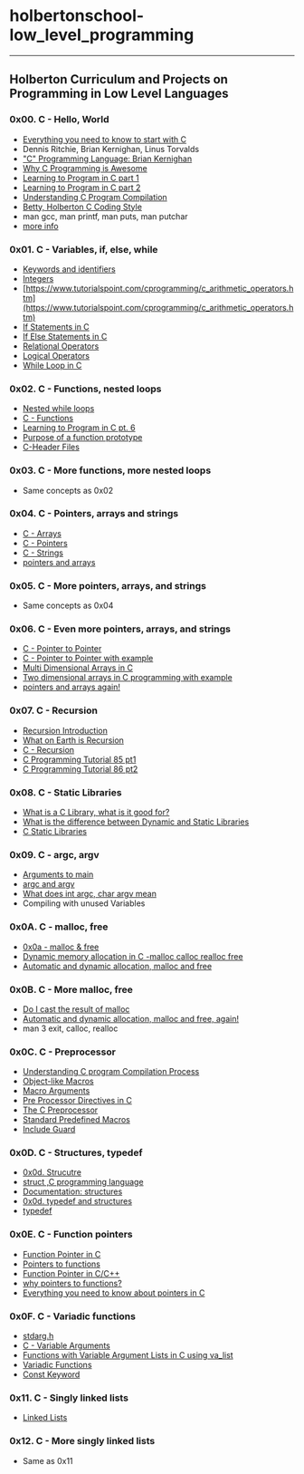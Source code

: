 # holbertonschool-low_level_programming
---
## Holberton Curriculum and Projects on Programming in Low Level Languages

### 0x00. C - Hello, World
* [Everything you need to know to start with C](https://docs.google.com/presentation/d/1ghto-TsXqgPRuEVmiCp7GvGttobdTLF4Yq8IRXwzvHY/edit#slide=id.p)
* Dennis Ritchie, Brian Kernighan, Linus Torvalds
* ["C" Programming Language: Brian Kernighan](https://www.youtube.com/watch?v=de2Hsvxaf8M)
* [Why C Programming is Awesome](https://www.youtube.com/watch?v=smGalmxPVYc)
* [Learning to Program in C part 1](https://www.youtube.com/watch?v=rk2fK2IIiiQ)
* [Learning to Program in C part 2](https://www.youtube.com/watch?v=FwpP_MsZWnU)
* [Understanding C Program Compilation](https://www.youtube.com/watch?v=VDslRumKvRA)
* [Betty, Holberton C Coding Style](https://github.com/holbertonschool/Betty/wiki)
* man gcc, man printf, man puts, man putchar
* [more info](https://twitter.com/unix_byte/status/1024147947393495040?s=21)

### 0x01. C - Variables, if, else, while
* [Keywords and identifiers](http://publications.gbdirect.co.uk/c_book/chapter2/keywords_and_identifiers.html)
* [Integers](http://publications.gbdirect.co.uk/c_book/chapter2/integral_types.html)
* [https://www.tutorialspoint.com/cprogramming/c_arithmetic_operators.htm](https://www.tutorialspoint.com/cprogramming/c_arithmetic_operators.htm)
* [If Statements in C](https://www.cprogramming.com/tutorial/c/lesson2.html)
* [If Else Statements in C](https://www.tutorialspoint.com/cprogramming/if_else_statement_in_c.htm)
* [Relational Operators](https://www.tutorialspoint.com/cprogramming/c_relational_operators.htm)
* [Logical Operators](https://fresh2refresh.com/c-programming/c-operators-expressions/c-logical-operators/)
* [While Loop in C](https://www.youtube.com/watch?v=Ju1LYO9pkaI)

### 0x02. C - Functions, nested loops
* [Nested while loops](https://www.youtube.com/watch?v=Z3iGeQ1gIss)
* [C - Functions](http://www.tutorialspoint.com/cprogramming/c_functions.htm)
* [Learning to Program in C pt. 6](https://www.youtube.com/watch?v=qMlnFwYdqIw)
* [Purpose of a function prototype](https://www.youtube.com/watch?v=qMlnFwYdqIw)
* [C-Header Files](https://www.tutorialspoint.com/cprogramming/c_header_files.htm)

### 0x03. C - More functions, more nested loops
* Same concepts as 0x02

### 0x04. C - Pointers, arrays and strings
* [C - Arrays](https://intranet.hbtn.io/rltoken/JDzn5TfvFN41WKKvjOfvTg)
* [C - Pointers](https://intranet.hbtn.io/rltoken/9CA1cUi3AxHOszdncsKC7g)
* [C - Strings](https://intranet.hbtn.io/rltoken/VBdJIrssmpg5YLOfoGTVnA)
* [pointers and arrays](https://intranet.hbtn.io/rltoken/kVltceqRAnz_WjS9zwYxqw)

### 0x05. C - More pointers, arrays, and strings
* Same concepts as 0x04

### 0x06. C - Even more pointers, arrays, and strings
* [C - Pointer to Pointer](https://intranet.hbtn.io/rltoken/97ic1ots5Y44UW4c5HBtRQ)
* [C - Pointer to Pointer with example](https://intranet.hbtn.io/rltoken/97z8i9z1xAZuuT4rM0UEUg)
* [Multi Dimensional Arrays in C](https://intranet.hbtn.io/rltoken/OINOASSTk6-D9PqX2oZZYw)
* [Two dimensional arrays in C programming with example](https://intranet.hbtn.io/rltoken/i9uZ2jWeVSPZCJpgPheuEA)
* [pointers and arrays again!](https://intranet.hbtn.io/rltoken/pvXJUy7BsqzZhdfEtR6zEw)

### 0x07. C - Recursion
* [Recursion Introduction](https://docs.google.com/presentation/d/1YZJZnrPuu1BGicyO9CRUUiEYSR7iFuPTEHlEjNkr3Hc/edit#slide=id.p)
* [What on Earth is Recursion](https://www.youtube.com/watch?v=Mv9NEXX1VHc)
* [C - Recursion](https://www.tutorialspoint.com/cprogramming/c_recursion.htm)
* [C Programming Tutorial 85 pt1](https://www.youtube.com/watch?v=XGxbXMP6k8k)
* [C Programming Tutorial 86 pt2](https://www.youtube.com/watch?v=7XiIS6HobNs)

### 0x08. C - Static Libraries
* [What is a C Library, what is it good for?](http://docencia.ac.upc.edu/FIB/USO/Bibliografia/unix-c-libraries.html#what_is_a_library)
* [What is the difference between Dynamic and Static Libraries](https://www.youtube.com/watch?v=eW5he5uFBNM)
* [C Static Libraries](https://intranet.hbtn.io/concepts/61)

### 0x09. C - argc, argv
* [Arguments to main](http://publications.gbdirect.co.uk/c_book/chapter10/arguments_to_main.html)
* [argc and argv](http://crasseux.com/books/ctutorial/argc-and-argv.html)
* [What does int argc, char argv mean](https://www.youtube.com/watch?v=aP1ijjeZc24)
* Compiling with unused Variables

### 0x0A. C - malloc, free
* [0x0a - malloc & free](https://docs.google.com/presentation/d/1awucWwPvD8BU783JVqzDXeSerU7eB504M6xRKKZndAI/edit#slide=id.p)
* [Dynamic memory allocation in C -malloc calloc realloc free](https://www.youtube.com/watch?v=xDVC3wKjS64)
* [Automatic and dynamic allocation, malloc and free](https://intranet.hbtn.io/concepts/62)

### 0x0B. C - More malloc, free
* [Do I cast the result of malloc](https://stackoverflow.com/questions/605845/do-i-cast-the-result-of-malloc)
* [Automatic and dynamic allocation, malloc and free, again!](https://intranet.hbtn.io/concepts/62)
* man 3 exit, calloc, realloc

### 0x0C. C - Preprocessor
* [Understanding C program Compilation Process](https://www.youtube.com/watch?v=VDslRumKvRA)
* [Object-like Macros](https://gcc.gnu.org/onlinedocs/gcc-5.1.0/cpp/Object-like-Macros.html#Object-like-Macros)
* [Macro Arguments](https://gcc.gnu.org/onlinedocs/gcc-5.1.0/cpp/Macro-Arguments.html#Macro-Arguments)
* [Pre Processor Directives in C](https://www.youtube.com/watch?v=X6HiYbY3Uak)
* [The C Preprocessor](https://www.cprogramming.com/tutorial/cpreprocessor.html)
* [Standard Predefined Macros](https://gcc.gnu.org/onlinedocs/gcc-5.1.0/cpp/Standard-Predefined-Macros.html#Standard-Predefined-Macros)
* [Include Guard](https://en.wikipedia.org/wiki/Include_guard)

### 0x0D. C - Structures, typedef
* [0x0d. Strucutre](https://docs.google.com/presentation/d/1wy6-h7ox6qUUabC50A6PD5uLiKHasmiOYDk3DwZPfGs/edit#slide=id.g13db114aac_0_149)
* [struct ,C programming language](https://en.wikipedia.org/wiki/Struct_(C_programming_language%29))
* [Documentation: structures](https://github.com/holbertonschool/Betty/wiki/Documentation:-Data-structures)
* [0x0d. typedef and structures](https://docs.google.com/presentation/d/1KNVX4ThB6RGEOFvwMMrHsJzC3EO3G3BaES68szWy9_E/edit#slide=id.g13db114aac_0_250)
* [typedef](http://publications.gbdirect.co.uk/c_book/chapter8/typedef.html)

### 0x0E. C - Function pointers
* [Function Pointer in C](https://www.geeksforgeeks.org/function-pointer-in-c/)
* [Pointers to functions](http://publications.gbdirect.co.uk/c_book/chapter5/function_pointers.html)
* [Function Pointer in C/C++](https://www.youtube.com/watch?v=ynYtgGUNelE)
* [why pointers to functions?](https://www.youtube.com/watch?v=sxTFSDAZM8s&feature=youtu.be)
* [Everything you need to know about pointers in C](https://boredzo.org/pointers/)

### 0x0F. C - Variadic functions
* [stdarg.h](https://en.wikipedia.org/wiki/Stdarg.h)
* [C - Variable Arguments](https://www.tutorialspoint.com/cprogramming/c_variable_arguments.htm)
* [Functions with Variable Argument Lists in C using va_list](https://www.cprogramming.com/tutorial/c/lesson17.html)
* [Variadic Functions](https://www.gnu.org/software/libc/manual/html_node/Variadic-Functions.html)
* [Const Keyword](https://www.youtube.com/watch?v=1W4oyuOdXv8)

### 0x11. C - Singly linked lists
* [Linked Lists](https://www.youtube.com/watch?v=udapt4FGY20&feature=youtu.be&t=2m10s)

### 0x12. C - More singly linked lists
* Same as 0x11



